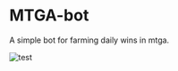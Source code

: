 # MTGA-bot
A simple bot for farming daily wins in mtga.

![test](https://github.com/Patsa-code/MTGA-bot/main/.github/test.png?raw=true)
